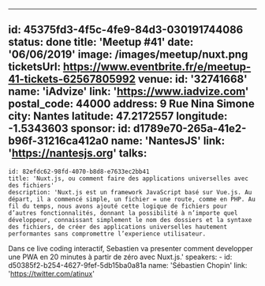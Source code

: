 ---
id: 45375fd3-4f5c-4fe9-84d3-030191744086
status: done
title: 'Meetup #41'
date: '06/06/2019'
image: /images/meetup/nuxt.png
ticketsUrl: https://www.eventbrite.fr/e/meetup-41-tickets-62567805992
venue:
  id: '32741668'
  name: 'iAdvize'
  link: 'https://www.iadvize.com'
  postal_code: 44000
  address: 9 Rue Nina Simone
  city: Nantes
  latitude: 47.2172557
  longitude: -1.5343603
sponsor:
    id: d1789e70-265a-41e2-b96f-31216ca412a0
    name: 'NantesJS'
    link: 'https://nantesjs.org'
talks:
  -
    id: 82efdc62-98fd-4070-b8d8-e7633ec2bb41
    title: 'Nuxt.js, ou comment faire des applications universelles avec des fichiers'
    description: 'Nuxt.js est un framework JavaScript basé sur Vue.js. Au départ, il a commencé simple, un fichier = une route, comme en PHP. Au fil du temps, nous avons ajouté cette logique de fichiers pour d’autres fonctionnalités, donnant la possibilité à n’importe quel développeur, connaissant simplement le nom des dossiers et la syntaxe des fichiers, de créer des applications universelles hautement performantes sans compromettre l’experience utilisateur. 
Dans ce live coding interactif, Sebastien va presenter comment developper une PWA en 20 minutes à partir de zéro avec Nuxt.js.'
    speakers:
      -
          id: d50385f2-b254-4627-9fef-5db15ba0a81a
          name: 'Sébastien Chopin'
          link: 'https://twitter.com/atinux'
